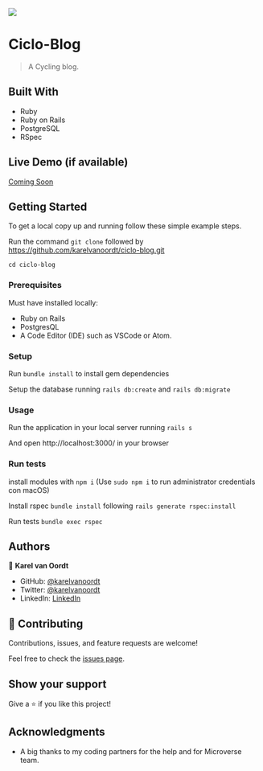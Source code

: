 ![](https://img.shields.io/badge/Microverse-blueviolet)

# Ciclo-Blog

> A Cycling blog.


## Built With

- Ruby
- Ruby on Rails
- PostgreSQL
- RSpec


## Live Demo (if available)

[Coming Soon](https://livedemo.com)


## Getting Started



To get a local copy up and running follow these simple example steps.

Run the command `git clone` followed by https://github.com/karelvanoordt/ciclo-blog.git

`cd ciclo-blog`


### Prerequisites

Must have installed locally:
- Ruby on Rails
- PostgresQL
- A Code Editor (IDE) such as VSCode or Atom. 

### Setup

Run `bundle install` to install gem dependencies

Setup the database running `rails db:create` and `rails db:migrate`

### Usage

Run the application in your local server running `rails s`

And open http://localhost:3000/ in your browser

### Run tests

install modules with `npm i` (Use `sudo npm i` to run administrator credentials con macOS)

Install rspec `bundle install` following `rails generate rspec:install`

Run tests `bundle exec rspec`

## Authors

👤 **Karel van Oordt**

- GitHub: [@karelvanoordt](https://github.com/karelvanoordt)
- Twitter: [@karelvanoordt](https://twitter.com/karelvanoordt)
- LinkedIn: [LinkedIn](https://linkedin.com/in/karelvanoordt)



## 🤝 Contributing

Contributions, issues, and feature requests are welcome!

Feel free to check the [issues page](https://github.com/karelvanoordt/ciclo-blog/issues/).

## Show your support

Give a ⭐️ if you like this project!

## Acknowledgments

- A big thanks to my coding partners for the help and for Microverse team.
